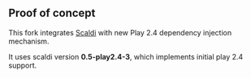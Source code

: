 ## Proof of concept

This fork integrates [Scaldi](http://scaldi.org) with new Play 2.4 dependency injection mechanism.

It uses scaldi version **0.5-play2.4-3**, which implements initial play 2.4 support.
